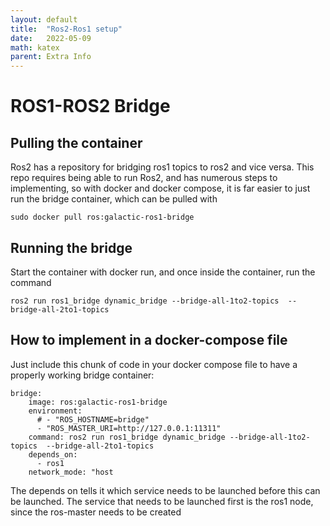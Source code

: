 ```yaml
---
layout: default
title:  "Ros2-Ros1 setup"
date:   2022-05-09
math: katex
parent: Extra Info
---
```


# ROS1-ROS2 Bridge

## Pulling the container
Ros2 has a repository for bridging ros1 topics to ros2 and vice versa. This repo requires being able to run Ros2, and has numerous steps to implementing, so with docker and docker compose, it is far easier to just run the bridge container, which can be pulled with

```
sudo docker pull ros:galactic-ros1-bridge
```

## Running the bridge
Start the container with docker run, and once inside the container, run the command 
```
ros2 run ros1_bridge dynamic_bridge --bridge-all-1to2-topics  --bridge-all-2to1-topics
```

## How to implement in a docker-compose file

Just include this chunk of code in your docker compose file to have a properly working bridge container:

```
bridge:
    image: ros:galactic-ros1-bridge
    environment:
      # - "ROS_HOSTNAME=bridge"
      - "ROS_MASTER_URI=http://127.0.0.1:11311"
    command: ros2 run ros1_bridge dynamic_bridge --bridge-all-1to2-topics  --bridge-all-2to1-topics
    depends_on:
      - ros1
    network_mode: "host
```

The depends on tells it which service needs to be launched before this can be launched. The service that needs to be launched first is the ros1 node, since the ros-master needs to be created
